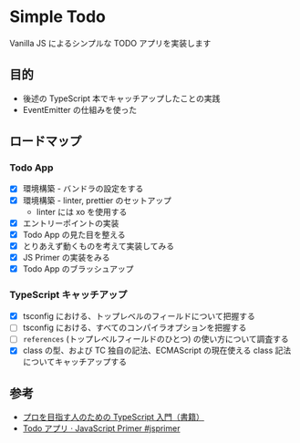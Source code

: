 # Simple Todo

Vanilla JS によるシンプルな TODO アプリを実装します

## 目的

- 後述の TypeScript 本でキャッチアップしたことの実践
- EventEmitter の仕組みを使った

## ロードマップ

### Todo App

- [x] 環境構築 - バンドラの設定をする
- [x] 環境構築 - linter, prettier のセットアップ
  - linter には xo を使用する
- [x] エントリーポイントの実装
- [x] Todo App の見た目を整える
- [x] とりあえず動くものを考えて実装してみる
- [x] JS Primer の実装をみる
- [x] Todo App のブラッシュアップ

### TypeScript キャッチアップ

- [x] tsconfig における、トップレベルのフィールドについて把握する
- [ ] tsconfig における、すべてのコンパイラオプションを把握する
- [ ] `references` (トップレベルフィールドのひとつ) の使い方について調査する
- [x] class の型、および TC 独自の記法、ECMAScript の現在使える class 記法についてキャッチアップする

## 参考

- [プロを目指す人のための TypeScript 入門（書籍）](https://gihyo.jp/book/2022/978-4-297-12747-3)
- [Todo アプリ · JavaScript Primer #jsprimer](https://jsprimer.net/use-case/todoapp/)
